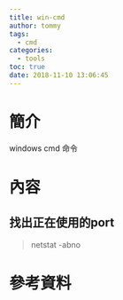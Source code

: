 ```yaml
---
title: win-cmd
author: tommy
tags:
  - cmd
categories:
  - tools
toc: true
date: 2018-11-10 13:06:45
---
```


# 簡介

windows cmd 命令

<!--more-->
# 內容


## 找出正在使用的port
> netstat -abno

# 參考資料


